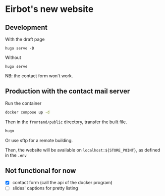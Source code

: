 # Eirbot's new website

## Development

With the draft page

```
hugo serve -D
```

Without

```
hugo serve
```

NB: the contact form won't work.

## Production with the contact mail server

Run the container

```sh
docker compose up -d
```

Then in the `frontend/public` directory, transfer the built file.

```sh
hugo
```

Or use sftp for a remote building.

Then, the website will be available on `localhost:${STORE_POINT}`, as defined
in the `.env`

## Not functional for now

- [x] contact form (call the api of the docker program)
- [ ] slides' captions for pretty listing
